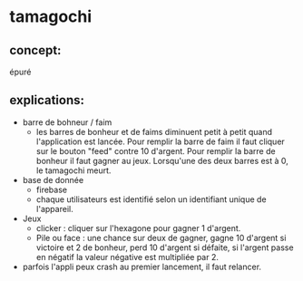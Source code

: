 # tamagochi


## concept:

épuré


## explications:

- barre de bohneur / faim
  - les barres de bonheur et de faims diminuent petit à petit quand l'application est lancée.
  Pour remplir la barre de faim il faut cliquer sur le bouton "feed" contre 10 d'argent.
  Pour remplir la barre de bonheur il faut gagner au jeux.
  Lorsqu'une des deux barres est à 0, le tamagochi meurt.
- base de donnée
  - firebase
  - chaque utilisateurs est identifié selon un identifiant unique de l'appareil.
- Jeux
  - clicker : cliquer sur l'hexagone pour gagner 1 d'argent.
  - Pile ou face : une chance sur deux de gagner, gagne 10 d'argent si victoire et 2 de bonheur, perd 10 d'argent si défaite, si l'argent passe en négatif la valeur négative est multipliée par 2.
- parfois l'appli peux crash au premier lancement, il faut relancer.
